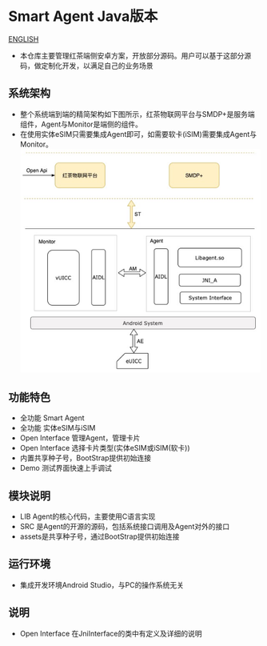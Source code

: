 # Smart Agent Java版本

[ENGLISH](https://github.com/redteamobile/SmartAgent/blob/master-smart-agent/README-EG.md)

* 本仓库主要管理红茶端侧安卓方案，开放部分源码。用户可以基于这部分源码，做定制化开发，以满足自己的业务场景

## 系统架构

* 整个系统端到端的精简架构如下图所示，红茶物联网平台与SMDP+是服务端组件，Agent与Monitor是端侧的组件。
* 在使用实体eSIM只需要集成Agent即可，如需要软卡(iSIM)需要集成Agent与Monitor。
![image](https://github.com/redteamobile/SmartAgent/blob/master-smart-agent/doc/img/system.jpg)

## 功能特色

* 全功能 Smart Agent
* 全功能 实体eSIM与iSIM
* Open Interface 管理Agent，管理卡片
* Open Interface 选择卡片类型(实体eSIM或iSIM(软卡))
* 内置共享种子号，BootStrap提供初始连接
* Demo 测试界面快速上手调试

## 模块说明

* LIB Agent的核心代码，主要使用C语言实现
* SRC 是Agent的开源的源码，包括系统接口调用及Agent对外的接口
* assets是共享种子号，通过BootStrap提供初始连接

## 运行环境

* 集成开发环境Android Studio，与PC的操作系统无关

## 说明

* Open Interface 在JniInterface的类中有定义及详细的说明
